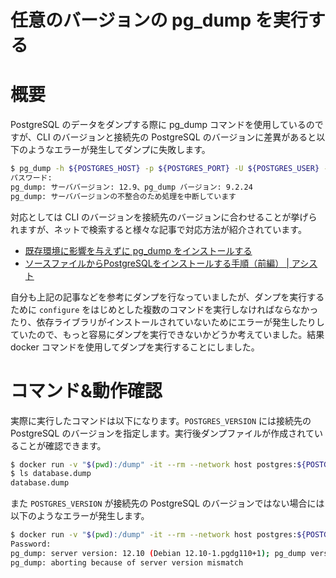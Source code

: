 # 任意のバージョンの pg_dump を実行する

# 概要
PostgreSQL のデータをダンプする際に pg_dump コマンドを使用しているのですが、CLI のバージョンと接続先の PostgreSQL のバージョンに差異があると以下のようなエラーが発生してダンプに失敗します。

```sh
$ pg_dump -h ${POSTGRES_HOST} -p ${POSTGRES_PORT} -U ${POSTGRES_USER} -d ${POSTGRES_DB} -v -a -f database.dump -W
パスワード:
pg_dump: サーババージョン: 12.9、pg_dump バージョン: 9.2.24
pg_dump: サーババージョンの不整合のため処理を中断しています
```
対応としては CLI のバージョンを接続先のバージョンに合わせることが挙げられますが、ネットで検索すると様々な記事で対応方法が紹介されています。

- [既存環境に影響を与えずに pg_dump をインストールする](https://zenn.dev/dai0916/articles/a593ccd9ab3773b2b04f)
- [ソースファイルからPostgreSQLをインストールする手順（前編） | アシスト](https://www.ashisuto.co.jp/db_blog/article/20150918_pg_install_1.html)

自分も上記の記事などを参考にダンプを行なっていましたが、ダンプを実行するために `configure` をはじめとした複数のコマンドを実行しなければならなかったり、依存ライブラリがインストールされていないためにエラーが発生したりしていたので、もっと容易にダンプを実行できないかどうか考えていました。結果 docker コマンドを使用してダンプを実行することにしました。

# コマンド&動作確認
実際に実行したコマンドは以下になります。`POSTGRES_VERSION` には接続先の PostgreSQL のバージョンを指定します。実行後ダンプファイルが作成されていることが確認できます。
```sh
$ docker run -v "$(pwd):/dump" -it --rm --network host postgres:${POSTGRES_VERSION} pg_dump -h ${POSTGRES_HOST} -p ${POSTGRES_PORT} -U ${POSTGRES_USER} -d ${POSTGRES_DB} -v -a -f /dump/database.dump -W 
$ ls database.dump
database.dump
```

また `POSTGRES_VERSION` が接続先の PostgreSQL のバージョンではない場合には以下のようなエラーが発生します。
```sh
$ docker run -v "$(pwd):/dump" -it --rm --network host postgres:${POSTGRES_VERSION} pg_dump -h ${POSTGRES_HOST} -p ${POSTGRES_PORT} -U ${POSTGRES_USER} -d ${POSTGRES_DB} -v -a -f /dump/database.dump -W 
Password: 
pg_dump: server version: 12.10 (Debian 12.10-1.pgdg110+1); pg_dump version: 10.20 (Debian 10.20-1.pgdg90+1)
pg_dump: aborting because of server version mismatch
```
